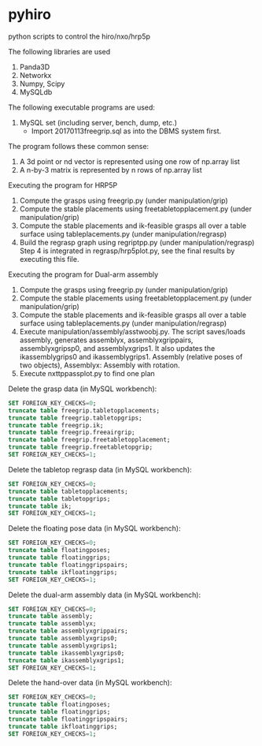 # pyhiro
python scripts to control the hiro/nxo/hrp5p

The following libraries are used

1. Panda3D
2. Networkx
3. Numpy, Scipy
4. MySQLdb

The following executable programs are used:

1. MySQL set (including server, bench, dump, etc.)
    * Import 20170113freegrip.sql as into the DBMS system first.

The program follows these common sense:

1. A 3d point or nd vector is represented using one row of np.array list
2. A n-by-3 matrix is represented by n rows of np.array list

Executing the program for HRP5P

1. Compute the grasps using freegrip.py (under manipulation/grip)
2. Compute the stable placements using freetabletopplacement.py (under manipulation/grip)
3. Compute the stable placements and ik-feasible grasps all over a table surface using tableplacements.py (under manipulation/regrasp)
4. Build the regrasp graph using regriptpp.py (under manipulation/regrasp)
Step 4 is integrated in regrasp/hrp5plot.py, see the final results by executing this file.

Executing the program for Dual-arm assembly

1. Compute the grasps using freegrip.py (under manipulation/grip)
2. Compute the stable placements using freetabletopplacement.py (under manipulation/grip)
3. Compute the stable placements and ik-feasible grasps all over a table surface using tableplacements.py (under manipulation/regrasp)
4. Execute manipulation/assembly/asstwoobj.py. The script saves/loads assembly, generates assemblyx,
assemblyxgrippairs, assemblyxgripsp0, and assemblyxgrips1. It also updates the ikassemblygrips0 and
ikassemblygrips1. Assembly (relative poses of two objects), Assemblyx: Assembly with rotation.
5. Execute nxttppassplot.py to find one plan

Delete the grasp data (in MySQL workbench):
```sql
SET FOREIGN_KEY_CHECKS=0;
truncate table freegrip.tabletopplacements;
truncate table freegrip.tabletopgrips;
truncate table freegrip.ik;
truncate table freegrip.freeairgrip;
truncate table freegrip.freetabletopplacement;
truncate table freegrip.freetabletopgrip;
SET FOREIGN_KEY_CHECKS=1;
```

Delete the tabletop regrasp data (in MySQL workbench):
```sql
SET FOREIGN_KEY_CHECKS=0;
truncate table tabletopplacements;
truncate table tabletopgrips;
truncate table ik;
SET FOREIGN_KEY_CHECKS=1;
```

Delete the floating pose data (in MySQL workbench):
```sql
SET FOREIGN_KEY_CHECKS=0;
truncate table floatingposes;
truncate table floatinggrips;
truncate table floatinggripspairs;
truncate table ikfloatinggrips;
SET FOREIGN_KEY_CHECKS=1;
```

Delete the dual-arm assembly data (in MySQL workbench):
```sql
SET FOREIGN_KEY_CHECKS=0;
truncate table assembly;
truncate table assemblyx;
truncate table assemblyxgrippairs;
truncate table assemblyxgrips0;
truncate table assemblyxgrips1;
truncate table ikassemblyxgrips0;
truncate table ikassemblyxgrips1;
SET FOREIGN_KEY_CHECKS=1;
```

Delete the hand-over data (in MySQL workbench):
``` sql
SET FOREIGN_KEY_CHECKS=0;
truncate table floatingposes;
truncate table floatinggrips;
truncate table floatinggripspairs;
truncate table ikfloatinggrips;
SET FOREIGN_KEY_CHECKS=1;
```